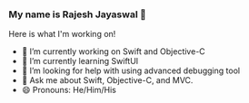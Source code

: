 ### My name is Rajesh Jayaswal 👋

Here is what I'm working on!

- 🔭 I’m currently working on Swift and Objective-C
- 🌱 I’m currently learning SwiftUI
- 🤔 I’m looking for help with using advanced debugging tool
- 💬 Ask me about Swift, Objective-C, and MVC.   
- 😄 Pronouns: He/Him/His
